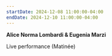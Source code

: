 ```yaml
---
startDate: 2024-12-08 11:00:00-04:00
endDate: 2024-12-10 11:00:00-04:00
---
```


**Alice Norma Lombardi & Eugenia Marzi**  

Live performance (Matinée)
